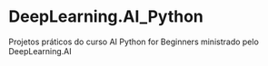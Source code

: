 # DeepLearning.AI_Python
 Projetos práticos do curso AI Python for Beginners ministrado pelo DeepLearning.AI
